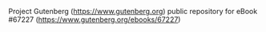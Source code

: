 Project Gutenberg (https://www.gutenberg.org) public repository for
eBook #67227 (https://www.gutenberg.org/ebooks/67227)
